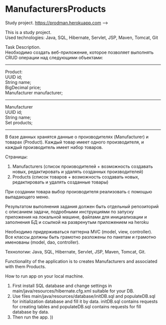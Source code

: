 # ManufacturersProducts
Study project. https://prodman.herokuapp.com -->

This is a study project.  
Used technologies: Java, SQL, Hibernate, Servlet, JSP, Maven, Tomcat, Git

Task Description.  
Необходимо создать веб-приложение, которое позволяет выполнять CRUD операции над следующими объектами:
* * * * *  
Product:  
UUID id;  
String name;  
BigDecimal price;  
Manufacturer manufacturer;  
* * * * *  
Manufacturer  
UUID id;  
String name;  
Set<Product> products;  
* * * * *  
В базе данных хранятся данные о производителях (Manufacturer) и товарах (Product). Каждый товар имеет одного производителя, и каждый производитель имеет набор товаров.

Страницы:
1. Manufacturers (список производителей + возможность создавать новых, редактировать и удалять созданных производителей) 
2. Products (список товаров + возможность создавать новых, редактировать и удалять созданные товары)

При создании товара выбор производителя реализовать с помощью выпадающего меню.

Результатом выполнения задания должен быть отдельный репозиторий с описанием задачи, подробными инструкциями по запуску приложения на локальной машине, файлами для инициализации и заполнения БД и ссылкой на развренутым приложением на heroku

Необходимо придерживаться паттерна MVC (model, view, controller).
Все классы должны быть грамотно разложены по пакетам и грамотно именованы (model, dao, controller).

Технологии:
Java, SQL, Hibernate, Servlet, JSP, Maven, Tomcat, Git.

Functionality of the application is to creates Manufacturers and associated with them Products.

How to run app on your local machine.

1. First install SQL database and change settings in main/java/resources/hibernate.cfg.xml suitable for your DB.
2. Use files main/java/resources/database/initDB.sql and populateDB.sql for initialization database and fill it by data. initDB.sql contains requests for creating tables and populateDB.sql contains requests for fill database by data.
2. Then run the app. ))
